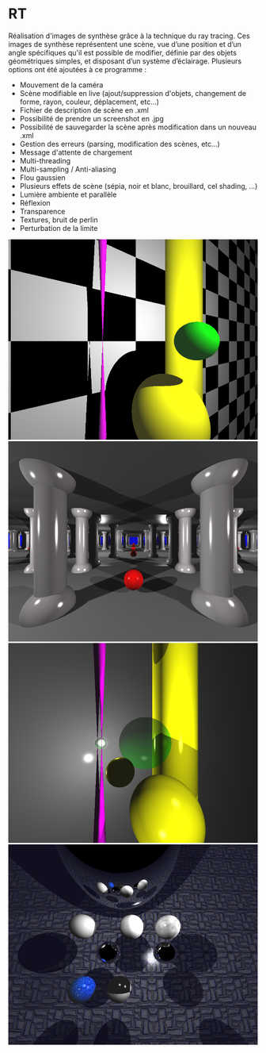 # RT

Réalisation d'images de synthèse grâce à la technique du ray tracing. 
Ces images de synthèse représentent une scène, vue d’une position et d’un angle spécifiques qu'il est possible de modifier, définie par des objets géométriques simples,  et disposant d’un système d’éclairage.
Plusieurs options ont été ajoutées à ce programme :
- Mouvement de la caméra
- Scène modifiable en live (ajout/suppression d'objets, changement de forme, rayon, couleur, déplacement, etc...)
- Fichier de description de scène en .xml
- Possibilité de prendre un screenshot en .jpg
- Possibilité de sauvegarder la scène après modification dans un nouveau .xml
- Gestion des erreurs (parsing, modification des scènes, etc...)
- Message d'attente de chargement
- Multi-threading
- Multi-sampling / Anti-aliasing
- Flou gaussien
- Plusieurs effets de scène (sépia, noir et blanc, brouillard, cel shading, ...)
- Lumière ambiente et parallèle
- Réflexion
- Transparence
- Textures, bruit de perlin
- Perturbation de la limite

![Plan quadrillé](examples/01.png "Quadrillage")
![Reflexion infini](examples/02.png "Reflexion")
![Sphere transparente](examples/03.png "Transparence")
![Plusieurs textures](examples/04.png "Textures")
